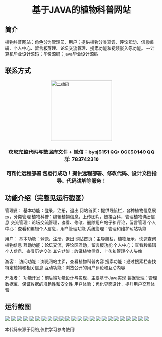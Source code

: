 <p><h1 align="center">基于JAVA的植物科普网站</h1></p>

## 简介
植物科普网站：角色分为管理员、用户；提供植物分类查询、评论互动、信息编辑、个人中心、留言板管理、论坛交流管理、搜索功能和视频嵌入等功能。    --计算机毕业设计源码；毕设源码；java毕业设计源码


## 联系方式
<img src="https://bs-1329754181.cos.ap-shanghai.myqcloud.com/wx.jpg" alt="二维码" style="display: block; margin: 0 auto;" width="200px">
<p><h3 align="center">获取完整代码与数据库文件 + 微信：bysj5151 QQ: 86050149 QQ群: 783742310</h3></p>
<p><h3 align="center">可帮忙远程部署 包运行成功！提供远程部署、修改代码、设计文档指导、代码讲解等服务！</h3></p>

## 功能介绍（完整见运行截图）
管理员： 基本功能：登录，注册，退出 网站首页：提供导航栏，各种植物信息展示，分类管理 植物科普：编辑植物信息，上传图片，链接百科，管理植物详细信息 交流管理：论坛交流管理，查看、修改、删除用户帖子和评论，留言管理 个人中心：查看和编辑个人信息，用户管理功能 系统管理：管理和维护网站功能

用户： 基本功能：登录，注册，退出 网站首页：主导航栏，植物展示，快速查询植物信息 互动功能：论坛交流，评论区互动，留言板功能 个人中心：查看和编辑个人信息、查看历史交流 其它功能：收藏植物信息，上传和管理个人头像

游客： 访问功能：浏览网站主页，查看植物科普内容 搜索功能：通过搜索栏查找特定植物和相关信息 互动功能：浏览公开的用户评论和互动内容

开发者： 功能开发：前后端功能设计与实现，主要基于Java实现 数据管理：管理数据库，保证数据的准确性和安全性 用户体验：优化界面设计，提升用户交互体验


## 运行截图
![](https://bs-1329754181.cos.ap-shanghai.myqcloud.com/ssm/javaPlantScienceWebsite/img/001.jpg)
![](https://bs-1329754181.cos.ap-shanghai.myqcloud.com/ssm/javaPlantScienceWebsite/img/002.jpg)
![](https://bs-1329754181.cos.ap-shanghai.myqcloud.com/ssm/javaPlantScienceWebsite/img/003.jpg)
![](https://bs-1329754181.cos.ap-shanghai.myqcloud.com/ssm/javaPlantScienceWebsite/img/004.jpg)
![](https://bs-1329754181.cos.ap-shanghai.myqcloud.com/ssm/javaPlantScienceWebsite/img/005.jpg)
![](https://bs-1329754181.cos.ap-shanghai.myqcloud.com/ssm/javaPlantScienceWebsite/img/006.jpg)
![](https://bs-1329754181.cos.ap-shanghai.myqcloud.com/ssm/javaPlantScienceWebsite/img/007.jpg)
![](https://bs-1329754181.cos.ap-shanghai.myqcloud.com/ssm/javaPlantScienceWebsite/img/008.jpg)
![](https://bs-1329754181.cos.ap-shanghai.myqcloud.com/ssm/javaPlantScienceWebsite/img/009.jpg)
![](https://bs-1329754181.cos.ap-shanghai.myqcloud.com/ssm/javaPlantScienceWebsite/img/010.jpg)
![](https://bs-1329754181.cos.ap-shanghai.myqcloud.com/ssm/javaPlantScienceWebsite/img/011.jpg)
![](https://bs-1329754181.cos.ap-shanghai.myqcloud.com/ssm/javaPlantScienceWebsite/img/012.jpg)
![](https://bs-1329754181.cos.ap-shanghai.myqcloud.com/ssm/javaPlantScienceWebsite/img/013.jpg)
![](https://bs-1329754181.cos.ap-shanghai.myqcloud.com/ssm/javaPlantScienceWebsite/img/014.jpg)
![](https://bs-1329754181.cos.ap-shanghai.myqcloud.com/ssm/javaPlantScienceWebsite/img/015.jpg)
![](https://bs-1329754181.cos.ap-shanghai.myqcloud.com/ssm/javaPlantScienceWebsite/img/016.jpg)
![](https://bs-1329754181.cos.ap-shanghai.myqcloud.com/ssm/javaPlantScienceWebsite/img/017.jpg)
![](https://bs-1329754181.cos.ap-shanghai.myqcloud.com/ssm/javaPlantScienceWebsite/img/018.jpg)
![](https://bs-1329754181.cos.ap-shanghai.myqcloud.com/ssm/javaPlantScienceWebsite/img/019.jpg)
![](https://bs-1329754181.cos.ap-shanghai.myqcloud.com/ssm/javaPlantScienceWebsite/img/020.jpg)
![](https://bs-1329754181.cos.ap-shanghai.myqcloud.com/ssm/javaPlantScienceWebsite/img/021.jpg)
![](https://bs-1329754181.cos.ap-shanghai.myqcloud.com/ssm/javaPlantScienceWebsite/img/022.jpg)
![](https://bs-1329754181.cos.ap-shanghai.myqcloud.com/ssm/javaPlantScienceWebsite/img/023.jpg)
![](https://bs-1329754181.cos.ap-shanghai.myqcloud.com/ssm/javaPlantScienceWebsite/img/024.jpg)

<p>本代码来源于网络,仅供学习参考使用!</p>
